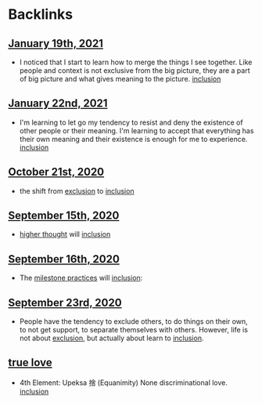 
# Backlinks
## [January 19th, 2021](<January 19th, 2021.md>)
- I noticed that I start to learn how to merge the things I see together. Like people and context is not exclusive from the big picture, they are a part of big picture and what gives meaning to the picture. [inclusion](<inclusion.md>)

## [January 22nd, 2021](<January 22nd, 2021.md>)
- I'm learning to let go my tendency to resist and deny the existence of other people or their meaning. I'm learning to accept that everything has their own meaning and their existence is enough for me to experience. [inclusion](<inclusion.md>)

## [October 21st, 2020](<October 21st, 2020.md>)
- the shift from [exclusion](<exclusion.md>) to [inclusion](<inclusion.md>)

## [September 15th, 2020](<September 15th, 2020.md>)
- [higher thought](<higher thought.md>) will [inclusion](<inclusion.md>)

## [September 16th, 2020](<September 16th, 2020.md>)
- The [milestone practices](<milestone practices.md>) will [inclusion](<inclusion.md>):

## [September 23rd, 2020](<September 23rd, 2020.md>)
- People have the tendency to exclude others, to do things on their own, to not get support, to separate themselves with others. However, life is not about [exclusion](<exclusion.md>), but actually about learn to [inclusion](<inclusion.md>).

## [true love](<true love.md>)
- 4th Element: Upeksa 捨 (Equanimity) None discriminational love. [inclusion](<inclusion.md>)

